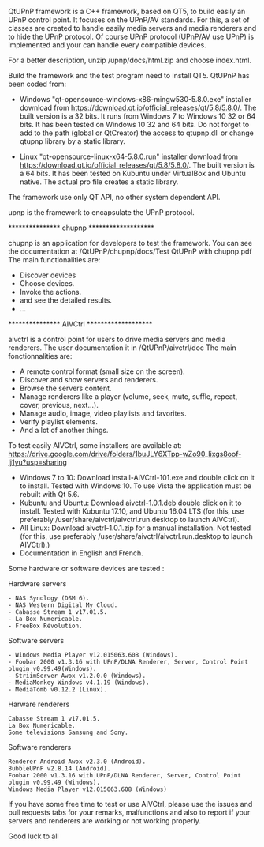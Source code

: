 QtUPnP framework is a C++ framework, based on QT5, to build easily an UPnP control point.
It focuses on the UPnP/AV standards.
For this, a set of classes are created to handle easily media servers and media renderers and to hide the UPnP protocol.
Of course UPnP protocol (UPnP/AV use UPnP) is implemented and your can handle every compatible devices.

For a better description, unzip /upnp/docs/html.zip and choose index.html.

Build the framework and the test program need to install QT5. QtUPnP has been coded from:
  - Windows "qt-opensource-windows-x86-mingw530-5.8.0.exe" installer download from https://download.qt.io/official_releases/qt/5.8/5.8.0/.
    The built version is a 32 bits. It runs from Windows 7 to Windows 10 32 or 64 bits. 
    It has been tested on Windows 10 32 and 64 bits.
    Do not forget to add to the path (global or QtCreator) the access to qtupnp.dll or change qtupnp library by a static library.

  - Linux "qt-opensource-linux-x64-5.8.0.run" installer download from https://download.qt.io/official_releases/qt/5.8/5.8.0/.
    The built version is a 64 bits. It has been tested on Kubuntu under VirtualBox and Ubuntu native.
    The actual pro file creates a static library.

The framework use only QT API, no other system dependent API.

upnp is the framework to encapsulate the UPnP protocol.


*************** chupnp *******************

chupnp is an application for developers to test the framework. You can see the documentation at /QtUPnP/chupnp/docs/Test QtUPnP with chupnp.pdf
The main functionalities are:
  - Discover devices
  - Choose devices.
  - Invoke the actions.
  - and see the detailed results.
  - ...
  
  

*************** AIVCtrl *******************

aivctrl is a control point for users to drive media servers and media renderers. The user documentation it in /QtUPnP/aivctrl/doc
The main fonctionnalities are:
  - A remote control format (small size on the screen).
  - Discover and show servers and renderers.
  - Browse the servers content.
  - Manage renderers like a player (volume, seek, mute, suffle, repeat, cover, previous, next...).
  - Manage audio, image, video playlists and favorites.
  - Verify playlist elements.
  - And a lot of another things.
  
To test easily AIVCtrl, some installers are available at: https://drive.google.com/drive/folders/1buJLY6XTpp-wZo90_Iixgs8oof-Ij1yu?usp=sharing
  - Windows 7 to 10: Download install-AIVCtrl-101.exe and double click on it to install.
    Tested with Windows 10. To use Vista the application must be rebuilt with Qt 5.6.
  - Kubuntu and Ubuntu: Download aivctrl-1.0.1.deb double click on it to install.
    Tested with Kubuntu 17.10, and Ubuntu 16.04 LTS (for this, use preferably /user/share/aivctrl/aivctrl.run.desktop to launch AIVCtrl).
  - All Linux: Download aivctrl-1.0.1.zip for a manual installation.
    Not tested (for this, use preferably /user/share/aivctrl/aivctrl.run.desktop to launch AIVCtrl).)
  - Documentation in English and French.
  
Some hardware or software devices are tested :
  
 Hardware servers

    - NAS Synology (DSM 6).
    - NAS Western Digital My Cloud.
    - Cabasse Stream 1 v17.01.5.
    - La Box Numericable.
    - FreeBox Révolution.
 
 Software servers

    - Windows Media Player v12.015063.608 (Windows).
    - Foobar 2000 v1.3.16 with UPnP/DLNA Renderer, Server, Control Point plugin v0.99.49(Windows).
    - StriimServer Awox v1.2.0.0 (Windows).
    - MediaMonkey Windows v4.1.19 (Windows).
    - MediaTomb v0.12.2 (Linux).	

 Harware renderers

    Cabasse Stream 1 v17.01.5.
    La Box Numericable.
    Some televisions Samsung and Sony.

 Software renderers

    Renderer Android Awox v2.3.0 (Android).
    BubbleUPnP v2.8.14 (Android).
    Foobar 2000 v1.3.16 with UPnP/DLNA Renderer, Server, Control Point plugin v0.99.49 (Windows).
    Windows Media Player v12.015063.608 (Windows)

If you have some free time to test or use AIVCtrl, please use the issues and pull requests tabs for your remarks, malfunctions
and also to report if your servers and renderers are working or not working properly.

Good luck to all





